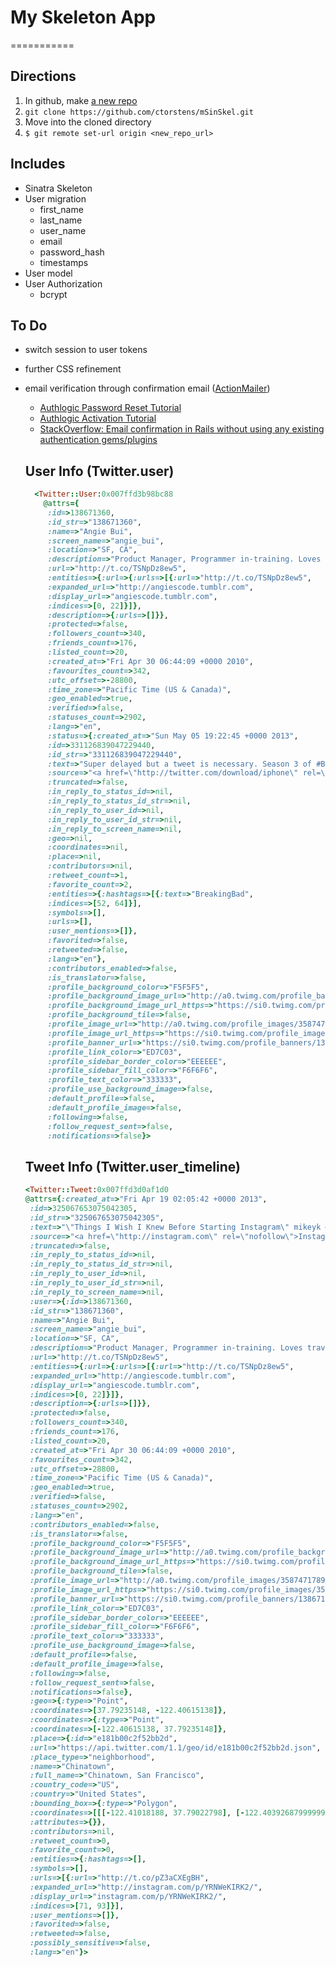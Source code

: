 # My Skeleton App
===========

## Directions

1. In github, make [a new repo](https://github.com/new)
1. ```git clone https://github.com/ctorstens/mSinSkel.git```
1. Move into the cloned directory
1. ```$ git remote set-url origin <new_repo_url>```

## Includes
- Sinatra Skeleton
- User migration
  - first_name
  - last_name
  - user_name
  - email
  - password_hash
  - timestamps
- User model
- User Authorization
  - bcrypt

## To Do
- switch session to user tokens
- further CSS refinement
- email verification through confirmation email ([ActionMailer](http://guides.rubyonrails.org/action_mailer_basics.html))
  - [Authlogic Password Reset Tutorial](https://github.com/rejeep/authlogic-password-reset-tutorial)
  - [Authlogic Activation Tutorial](https://github.com/matthooks/authlogic-activation-tutorial)
  - [StackOverflow: Email confirmation in Rails without using any existing authentication gems/plugins](http://stackoverflow.com/questions/3984977/email-confirmation-in-rails-without-using-any-existing-authentication-gems-plugi)

  ## User Info (Twitter.user)

  ``` ruby
    <Twitter::User:0x007ffd3b98bc88 
      @attrs={
       :id=>138671360,
       :id_str=>"138671360",
       :name=>"Angie Bui",
       :screen_name=>"angie_bui",
       :location=>"SF, CA",
       :description=>"Product Manager, Programmer in-training. Loves traveling, musicals and food.",
       :url=>"http://t.co/TSNpDz8ew5",
       :entities=>{:url=>{:urls=>[{:url=>"http://t.co/TSNpDz8ew5",
       :expanded_url=>"http://angiescode.tumblr.com",
       :display_url=>"angiescode.tumblr.com",
       :indices=>[0, 22]}]},
       :description=>{:urls=>[]}},
       :protected=>false,
       :followers_count=>340,
       :friends_count=>176,
       :listed_count=>20,
       :created_at=>"Fri Apr 30 06:44:09 +0000 2010",
       :favourites_count=>342,
       :utc_offset=>-28800,
       :time_zone=>"Pacific Time (US & Canada)",
       :geo_enabled=>true,
       :verified=>false,
       :statuses_count=>2902,
       :lang=>"en",
       :status=>{:created_at=>"Sun May 05 19:22:45 +0000 2013",
       :id=>331126839047229440,
       :id_str=>"331126839047229440",
       :text=>"Super delayed but a tweet is necessary. Season 3 of #BreakingBad? Epic.",
       :source=>"<a href=\"http://twitter.com/download/iphone\" rel=\"nofollow\">Twitter for iPhone</a>",
       :truncated=>false,
       :in_reply_to_status_id=>nil,
       :in_reply_to_status_id_str=>nil,
       :in_reply_to_user_id=>nil,
       :in_reply_to_user_id_str=>nil,
       :in_reply_to_screen_name=>nil,
       :geo=>nil,
       :coordinates=>nil,
       :place=>nil,
       :contributors=>nil,
       :retweet_count=>1,
       :favorite_count=>2,
       :entities=>{:hashtags=>[{:text=>"BreakingBad",
       :indices=>[52, 64]}],
       :symbols=>[],
       :urls=>[],
       :user_mentions=>[]},
       :favorited=>false,
       :retweeted=>false,
       :lang=>"en"},
       :contributors_enabled=>false,
       :is_translator=>false,
       :profile_background_color=>"F5F5F5",
       :profile_background_image_url=>"http://a0.twimg.com/profile_background_images/320777862/VanGogh.jpg",
       :profile_background_image_url_https=>"https://si0.twimg.com/profile_background_images/320777862/VanGogh.jpg",
       :profile_background_tile=>false,
       :profile_image_url=>"http://a0.twimg.com/profile_images/3587471789/bce5a1a7c5139e8f37273ea78e00d34e_normal.jpeg",
       :profile_image_url_https=>"https://si0.twimg.com/profile_images/3587471789/bce5a1a7c5139e8f37273ea78e00d34e_normal.jpeg",
       :profile_banner_url=>"https://si0.twimg.com/profile_banners/138671360/1367168531",
       :profile_link_color=>"ED7C03",
       :profile_sidebar_border_color=>"EEEEEE",
       :profile_sidebar_fill_color=>"F6F6F6",
       :profile_text_color=>"333333",
       :profile_use_background_image=>false,
       :default_profile=>false,
       :default_profile_image=>false,
       :following=>false,
       :follow_request_sent=>false,
       :notifications=>false}>
  ```

  ## Tweet Info (Twitter.user_timeline)

  ``` ruby
  <Twitter::Tweet:0x007ffd3d0af1d0 
  @attrs={:created_at=>"Fri Apr 19 02:05:42 +0000 2013",
   :id=>325067653075042305,
   :id_str=>"325067653075042305",
   :text=>"\"Things I Wish I Knew Before Starting Instagram\" mikeyk @ Dev Bootcamp http://t.co/pZ3aCXEgBH",
   :source=>"<a href=\"http://instagram.com\" rel=\"nofollow\">Instagram</a>",
   :truncated=>false,
   :in_reply_to_status_id=>nil,
   :in_reply_to_status_id_str=>nil,
   :in_reply_to_user_id=>nil,
   :in_reply_to_user_id_str=>nil,
   :in_reply_to_screen_name=>nil,
   :user=>{:id=>138671360,
   :id_str=>"138671360",
   :name=>"Angie Bui",
   :screen_name=>"angie_bui",
   :location=>"SF, CA",
   :description=>"Product Manager, Programmer in-training. Loves traveling, musicals and food.",
   :url=>"http://t.co/TSNpDz8ew5",
   :entities=>{:url=>{:urls=>[{:url=>"http://t.co/TSNpDz8ew5",
   :expanded_url=>"http://angiescode.tumblr.com",
   :display_url=>"angiescode.tumblr.com",
   :indices=>[0, 22]}]},
   :description=>{:urls=>[]}},
   :protected=>false,
   :followers_count=>340,
   :friends_count=>176,
   :listed_count=>20,
   :created_at=>"Fri Apr 30 06:44:09 +0000 2010",
   :favourites_count=>342,
   :utc_offset=>-28800,
   :time_zone=>"Pacific Time (US & Canada)",
   :geo_enabled=>true,
   :verified=>false,
   :statuses_count=>2902,
   :lang=>"en",
   :contributors_enabled=>false,
   :is_translator=>false,
   :profile_background_color=>"F5F5F5",
   :profile_background_image_url=>"http://a0.twimg.com/profile_background_images/320777862/VanGogh.jpg",
   :profile_background_image_url_https=>"https://si0.twimg.com/profile_background_images/320777862/VanGogh.jpg",
   :profile_background_tile=>false,
   :profile_image_url=>"http://a0.twimg.com/profile_images/3587471789/bce5a1a7c5139e8f37273ea78e00d34e_normal.jpeg",
   :profile_image_url_https=>"https://si0.twimg.com/profile_images/3587471789/bce5a1a7c5139e8f37273ea78e00d34e_normal.jpeg",
   :profile_banner_url=>"https://si0.twimg.com/profile_banners/138671360/1367168531",
   :profile_link_color=>"ED7C03",
   :profile_sidebar_border_color=>"EEEEEE",
   :profile_sidebar_fill_color=>"F6F6F6",
   :profile_text_color=>"333333",
   :profile_use_background_image=>false,
   :default_profile=>false,
   :default_profile_image=>false,
   :following=>false,
   :follow_request_sent=>false,
   :notifications=>false},
   :geo=>{:type=>"Point",
   :coordinates=>[37.79235148, -122.40615138]},
   :coordinates=>{:type=>"Point",
   :coordinates=>[-122.40615138, 37.79235148]},
   :place=>{:id=>"e181b00c2f52bb2d",
   :url=>"https://api.twitter.com/1.1/geo/id/e181b00c2f52bb2d.json",
   :place_type=>"neighborhood",
   :name=>"Chinatown",
   :full_name=>"Chinatown, San Francisco",
   :country_code=>"US",
   :country=>"United States",
   :bounding_box=>{:type=>"Polygon",
   :coordinates=>[[[-122.41018188, 37.79022798], [-122.40392687999999, 37.79022798], [-122.40392687999999, 37.79798004], [-122.41018188, 37.79798004]]]},
   :attributes=>{}},
   :contributors=>nil,
   :retweet_count=>0,
   :favorite_count=>0,
   :entities=>{:hashtags=>[],
   :symbols=>[],
   :urls=>[{:url=>"http://t.co/pZ3aCXEgBH",
   :expanded_url=>"http://instagram.com/p/YRNWeKIRK2/",
   :display_url=>"instagram.com/p/YRNWeKIRK2/",
   :indices=>[71, 93]}],
   :user_mentions=>[]},
   :favorited=>false,
   :retweeted=>false,
   :possibly_sensitive=>false,
   :lang=>"en"}>
```
